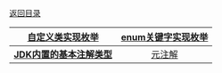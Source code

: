 [返回目录](Home.md)

|[自定义类实现枚举](枚举和注解.md)|[enum关键字实现枚举](enum关键字实现枚举.md)|
|:-:|:-:|
|[**JDK内置的基本注解类型**](JDK内置基本注解.md)|[元注解](元注解.md)|